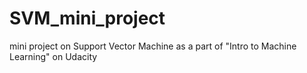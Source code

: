 # SVM_mini_project

mini project on Support Vector Machine as a part of "Intro to Machine Learning" on Udacity

